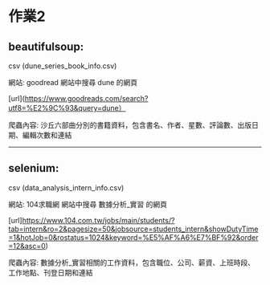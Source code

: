 作業2
=
beautifulsoup:
-
csv (dune_series_book_info.csv)

網站: goodread 網站中搜尋 dune 的網頁

[url](https://www.goodreads.com/search?utf8=%E2%9C%93&query=dune）

爬蟲內容: 沙丘六部曲分別的書籍資料，包含書名、作者、星數、評論數、出版日期、編輯次數和連結

***

selenium:
-
csv (data_analysis_intern_info.csv)

網站: 104求職網 網站中搜尋 數據分析_實習 的網頁

[url]https://www.104.com.tw/jobs/main/students/?tab=intern&ro=2&pagesize=50&jobsource=students_intern&showDutyTime=1&hotJob=0&rostatus=1024&keyword=%E5%AF%A6%E7%BF%92&order=12&asc=0)

爬蟲內容: 數據分析_實習相關的工作資料，包含職位、公司、薪資、上班時段、工作地點、刊登日期和連結
